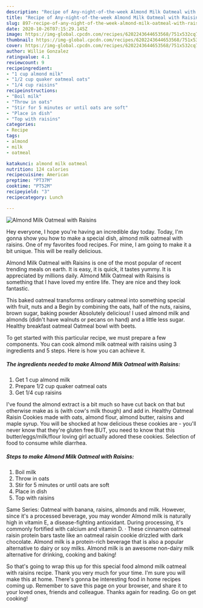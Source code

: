 ```yaml
---
description: "Recipe of Any-night-of-the-week Almond Milk Oatmeal with Raisins"
title: "Recipe of Any-night-of-the-week Almond Milk Oatmeal with Raisins"
slug: 897-recipe-of-any-night-of-the-week-almond-milk-oatmeal-with-raisins
date: 2020-10-26T07:15:29.145Z
image: https://img-global.cpcdn.com/recipes/6202243644653568/751x532cq70/almond-milk-oatmeal-with-raisins-recipe-main-photo.jpg
thumbnail: https://img-global.cpcdn.com/recipes/6202243644653568/751x532cq70/almond-milk-oatmeal-with-raisins-recipe-main-photo.jpg
cover: https://img-global.cpcdn.com/recipes/6202243644653568/751x532cq70/almond-milk-oatmeal-with-raisins-recipe-main-photo.jpg
author: Willie Gonzalez
ratingvalue: 4.1
reviewcount: 9
recipeingredient:
- "1 cup almond milk"
- "1/2 cup quaker oatmeal oats"
- "1/4 cup raisins"
recipeinstructions:
- "Boil milk"
- "Throw in oats"
- "Stir for 5 minutes or until oats are soft"
- "Place in dish"
- "Top with raisins"
categories:
- Recipe
tags:
- almond
- milk
- oatmeal

katakunci: almond milk oatmeal 
nutrition: 124 calories
recipecuisine: American
preptime: "PT37M"
cooktime: "PT52M"
recipeyield: "3"
recipecategory: Lunch

---
```



![Almond Milk Oatmeal with Raisins](https://img-global.cpcdn.com/recipes/6202243644653568/751x532cq70/almond-milk-oatmeal-with-raisins-recipe-main-photo.jpg)

Hey everyone, I hope you're having an incredible day today. Today, I'm gonna show you how to make a special dish, almond milk oatmeal with raisins. One of my favorites food recipes. For mine, I am going to make it a bit unique. This will be really delicious.

Almond Milk Oatmeal with Raisins is one of the most popular of recent trending meals on earth. It is easy, it is quick, it tastes yummy. It is appreciated by millions daily. Almond Milk Oatmeal with Raisins is something that I have loved my entire life. They are nice and they look fantastic.

This baked oatmeal transforms ordinary oatmeal into something special with fruit, nuts and a Begin by combining the oats, half of the nuts, raisins, brown sugar, baking powder Absolutely delicious! I used almond milk and almonds (didn&#39;t have walnuts or pecans on hand) and a little less sugar. Healthy breakfast oatmeal Oatmeal bowl with beets.


To get started with this particular recipe, we must prepare a few components. You can cook almond milk oatmeal with raisins using 3 ingredients and 5 steps. Here is how you can achieve it.

<!--inarticleads1-->

##### The ingredients needed to make Almond Milk Oatmeal with Raisins:

1. Get 1 cup almond milk
1. Prepare 1/2 cup quaker oatmeal oats
1. Get 1/4 cup raisins


I&#39;ve found the almond extract is a bit much so have cut back on that but otherwise make as is (with cow&#39;s milk though) and add in. Healthy Oatmeal Raisin Cookies made with oats, almond flour, almond butter, raisins and maple syrup. You will be shocked at how delicious these cookies are - you&#39;ll never know that they&#39;re gluten free BUT, you need to know that this butter/eggs/milk/flour loving girl actually adored these cookies. Selection of food to consume while diarrhea. 

<!--inarticleads2-->

##### Steps to make Almond Milk Oatmeal with Raisins:

1. Boil milk
1. Throw in oats
1. Stir for 5 minutes or until oats are soft
1. Place in dish
1. Top with raisins


Same Series: Oatmeal with banana, raisins, almonds and milk. However, since it&#39;s a processed beverage, you may wonder Almond milk is naturally high in vitamin E, a disease-fighting antioxidant. During processing, it&#39;s commonly fortified with calcium and vitamin D. · These cinnamon oatmeal raisin protein bars taste like an oatmeal raisin cookie drizzled with dark chocolate. Almond milk is a protein-rich beverage that is also a popular alternative to dairy or soy milks. Almond milk is an awesome non-dairy milk alternative for drinking, cooking and baking! 

So that's going to wrap this up for this special food almond milk oatmeal with raisins recipe. Thank you very much for your time. I'm sure you will make this at home. There's gonna be interesting food in home recipes coming up. Remember to save this page on your browser, and share it to your loved ones, friends and colleague. Thanks again for reading. Go on get cooking!
